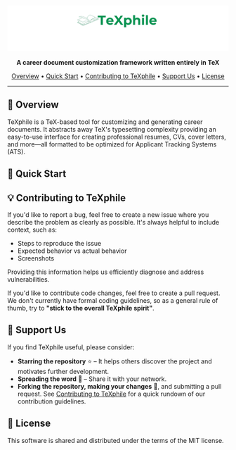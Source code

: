 <div align="center">
  <img src="Documents/Image/TeXphile_logo.png" alt="Logo" />
</div>



<p align="center">
  <strong>A career document customization framework written entirely in TeX</strong>
</p>

<p align="center">
  <a href="#overview">Overview</a> •
  <a href="#quick-start">Quick Start</a> •
  <a href="#contributing-to-texphile">Contributing to TeXphile</a> •
  <a href="#support-us">Support Us</a> •
  <a href="#license">License</a>
</p>

---

## :memo: Overview
TeXphile is a TeX-based tool for customizing and generating career documents. It abstracts away TeX's typesetting complexity providing an easy-to-use interface for creating professional resumes, CVs, cover letters, and more—all formatted to be optimized for Applicant Tracking Systems (ATS).

## :rocket: Quick Start

## :bulb: Contributing to TeXphile
If you'd like to report a bug, feel free to create a new issue where you describe the problem as clearly as possible. It's always helpful to include context, such as:
- Steps to reproduce the issue
- Expected behavior vs actual behavior
- Screenshots

Providing this information helps us efficiently diagnose and address vulnerabilities.

If you'd like to contribute code changes, feel free to create a pull request. We don't currently have formal coding guidelines, so as a general rule of thumb, try to **"stick to the overall TeXphile spirit"**.

## :pray: Support Us
If you find TeXphile useful, please consider:
- **Starring the repository** ⭐ – It helps others discover the project and motivates further development.
- **Spreading the word** 📢 – Share it with your network.
- **Forking the repository, making your changes** 🔧, and submitting a pull request. See [Contributing to TeXphile](#contributing-to-texphile) for a quick rundown of our contribution guidelines.

## :scroll: License
This software is shared and distributed under the terms of the MIT license.